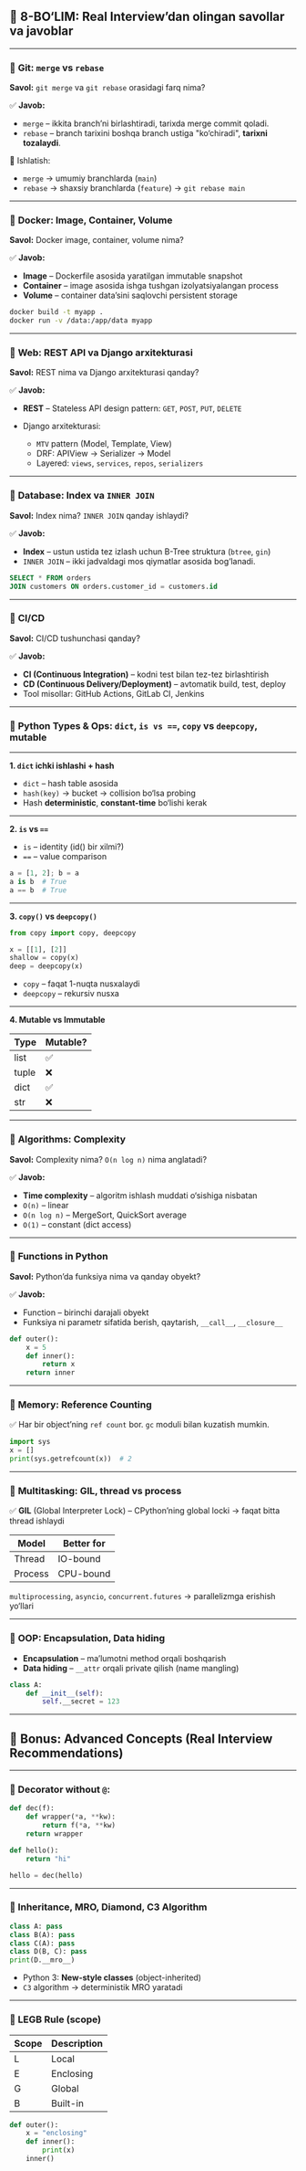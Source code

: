 
## 🧷 8-BO‘LIM: Real Interview’dan olingan savollar va javoblar

---

### 🔹 **Git: `merge` vs `rebase`**

**Savol:** `git merge` va `git rebase` orasidagi farq nima?

✅ **Javob:**

* `merge` – ikkita branch’ni birlashtiradi, tarixda merge commit qoladi.
* `rebase` – branch tarixini boshqa branch ustiga "ko‘chiradi", **tarixni tozalaydi**.

📌 Ishlatish:

* `merge` → umumiy branchlarda (`main`)
* `rebase` → shaxsiy branchlarda (`feature`) → `git rebase main`

---

### 🔹 **Docker: Image, Container, Volume**

**Savol:** Docker image, container, volume nima?

✅ **Javob:**

* **Image** – Dockerfile asosida yaratilgan immutable snapshot
* **Container** – image asosida ishga tushgan izolyatsiyalangan process
* **Volume** – container data’sini saqlovchi persistent storage

```bash
docker build -t myapp .
docker run -v /data:/app/data myapp
```

---

### 🔹 **Web: REST API va Django arxitekturasi**

**Savol:** REST nima va Django arxitekturasi qanday?

✅ **Javob:**

* **REST** – Stateless API design pattern: `GET`, `POST`, `PUT`, `DELETE`
* Django arxitekturasi:

  * `MTV` pattern (Model, Template, View)
  * DRF: APIView → Serializer → Model
  * Layered: `views`, `services`, `repos`, `serializers`

---

### 🔹 **Database: Index va `INNER JOIN`**

**Savol:** Index nima? `INNER JOIN` qanday ishlaydi?

✅ **Javob:**

* **Index** – ustun ustida tez izlash uchun B-Tree struktura (`btree`, `gin`)
* `INNER JOIN` – ikki jadvaldagi mos qiymatlar asosida bog‘lanadi.

```sql
SELECT * FROM orders
JOIN customers ON orders.customer_id = customers.id
```

---

### 🔹 **CI/CD**

**Savol:** CI/CD tushunchasi qanday?

✅ **Javob:**

* **CI (Continuous Integration)** – kodni test bilan tez-tez birlashtirish
* **CD (Continuous Delivery/Deployment)** – avtomatik build, test, deploy
* Tool misollar: GitHub Actions, GitLab CI, Jenkins

---

### 🔹 **Python Types & Ops: `dict`, `is vs ==`, `copy` vs `deepcopy`, mutable**

---

**1. `dict` ichki ishlashi + hash**

* `dict` – hash table asosida
* `hash(key)` → bucket → collision bo‘lsa probing
* Hash **deterministic**, **constant-time** bo‘lishi kerak

---

**2. `is` vs `==`**

* `is` – identity (id() bir xilmi?)
* `==` – value comparison

```python
a = [1, 2]; b = a
a is b  # True
a == b  # True
```

---

**3. `copy()` vs `deepcopy()`**

```python
from copy import copy, deepcopy

x = [[1], [2]]
shallow = copy(x)
deep = deepcopy(x)
```

* `copy` – faqat 1-nuqta nusxalaydi
* `deepcopy` – rekursiv nusxa

---

**4. Mutable vs Immutable**

| Type  | Mutable? |
| ----- | -------- |
| list  | ✅        |
| tuple | ❌        |
| dict  | ✅        |
| str   | ❌        |

---

### 🔹 **Algorithms: Complexity**

**Savol:** Complexity nima? `O(n log n)` nima anglatadi?

✅ **Javob:**

* **Time complexity** – algoritm ishlash muddati o‘sishiga nisbatan
* `O(n)` – linear
* `O(n log n)` – MergeSort, QuickSort average
* `O(1)` – constant (dict access)

---

### 🔹 **Functions in Python**

**Savol:** Python’da funksiya nima va qanday obyekt?

✅ **Javob:**

* Function – birinchi darajali obyekt
* Funksiya ni parametr sifatida berish, qaytarish, `__call__`, `__closure__`

```python
def outer():
    x = 5
    def inner():
        return x
    return inner
```

---

### 🔹 **Memory: Reference Counting**

✅ Har bir object’ning `ref count` bor. `gc` moduli bilan kuzatish mumkin.

```python
import sys
x = []
print(sys.getrefcount(x))  # 2
```

---

### 🔹 **Multitasking: GIL, thread vs process**

✅ **GIL** (Global Interpreter Lock) – CPython’ning global locki → faqat bitta thread ishlaydi

| Model   | Better for |
| ------- | ---------- |
| Thread  | IO-bound   |
| Process | CPU-bound  |

`multiprocessing`, `asyncio`, `concurrent.futures` → parallelizmga erishish yo‘llari

---

### 🔹 **OOP: Encapsulation, Data hiding**

* **Encapsulation** – ma’lumotni method orqali boshqarish
* **Data hiding** – `__attr` orqali private qilish (name mangling)

```python
class A:
    def __init__(self):
        self.__secret = 123
```

---

## 🔖 Bonus: Advanced Concepts (Real Interview Recommendations)

---

### 🔹 Decorator without `@`:

```python
def dec(f):
    def wrapper(*a, **kw):
        return f(*a, **kw)
    return wrapper

def hello():
    return "hi"

hello = dec(hello)
```

---

### 🔹 Inheritance, MRO, Diamond, C3 Algorithm

```python
class A: pass
class B(A): pass
class C(A): pass
class D(B, C): pass
print(D.__mro__)
```

* Python 3: **New-style classes** (object-inherited)
* `C3` algorithm → deterministik MRO yaratadi

---

### 🔹 LEGB Rule (scope)

| Scope | Description |
| ----- | ----------- |
| L     | Local       |
| E     | Enclosing   |
| G     | Global      |
| B     | Built-in    |

```python
def outer():
    x = "enclosing"
    def inner():
        print(x)
    inner()
```
